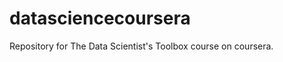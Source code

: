 datasciencecoursera
===================

Repository for The Data Scientist's Toolbox course on coursera.
